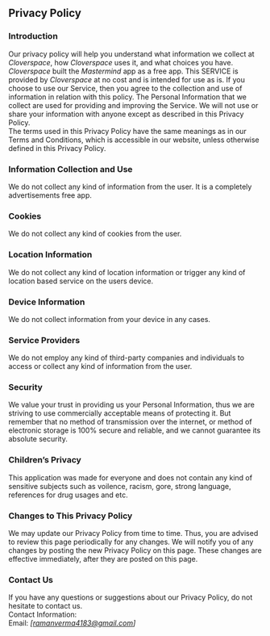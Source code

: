 Privacy Policy  
----------------

### Introduction  
Our privacy policy will help you understand what information we collect at *Cloverspace*, how *Cloverspace* uses it, and what choices you have.
*Cloverspace* built the *Mastermind* app as a free app. This SERVICE is provided by *Cloverspace* at no cost and is intended for use as is.
If you choose to use our Service, then you agree to the collection and use of information in  relation with this policy. The Personal Information that we collect are used for providing and improving the Service. We will not use or share your information with anyone except as described in this Privacy Policy.  
The terms used in this Privacy Policy have the same meanings as in our Terms and Conditions, which is accessible in our website, unless otherwise  defined in this Privacy Policy.

### Information Collection and Use  
We do not collect any kind of information from the user. It is a completely advertisements free app. 

### Cookies  
We do not collect any kind of cookies from the user.  

### Location Information  
We do not collect any kind of location information or trigger any kind of location based service on the users device.  

### Device Information  
We do not collect information from your device in any cases.

### Service Providers  
We do not employ any kind of third-party companies and individuals to access or collect any kind of information from the user.

### Security  
We value your trust in providing us your Personal Information, thus we are striving to use commercially acceptable means of protecting it. But remember that no method of transmission over  the internet, or method of electronic storage is 100% secure and reliable, and we cannot guarantee its absolute security.  

### Children’s Privacy  
This application was made for everyone and does not contain any kind of sensitive subjects such as voilence, racism, gore, strong language, references for drug usages and etc.  

### Changes to This Privacy Policy  
We may update our Privacy Policy from time to time. Thus, you are advised to review this page periodically for any changes. We will notify you of any changes by posting the new Privacy Policy on this page. These changes are effective immediately, after they are posted on this page.  

### Contact Us  
If you have any questions or suggestions about our Privacy Policy, do not hesitate to contact us.  
Contact Information:  
Email: *[ramanverma4183@gmail.com]*